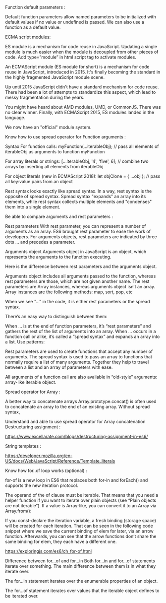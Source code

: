 Function default parameters :

Default function parameters allow named parameters to be initialized with default values if no value or undefined is passed.
We can also use a function as a default value.

ECMA script modules:

ES module is a mechanism for code reuse in JavaScript. Updating a single module is much easier when  the module is decoupled from other pieces of code.
Add type=”module” in html script tag to activate modules.


An ECMAScript module (ES module for short) is a mechanism for code reuse in JavaScript, introduced in 2015. It's finally becoming the standard in the highly fragmented JavaScript module scene.

Up until 2015 JavaScript didn't have a standard mechanism for code reuse. There had been a lot of attempts to standardize this aspect, which lead to messy fragmentation during the years.

You might have heard about AMD modules, UMD, or CommonJS. There was no clear winner. Finally, with ECMAScript 2015, ES modules landed in the language.

We now have an "official" module system.


Know how to use spread operator for Function arguments :

Syntax
For function calls:
myFunction(...iterableObj); // pass all elements of iterableObj as arguments to function myFunction

For array literals or strings:
[...iterableObj, '4', 'five', 6]; // combine two arrays by inserting all elements from iterableObj

For object literals (new in ECMAScript 2018):
let objClone = { ...obj }; // pass all key:value pairs from an object 

Rest syntax looks exactly like spread syntax. In a way, rest syntax is the opposite of spread syntax. Spread syntax "expands" an array into its elements, while rest syntax collects multiple elements and "condenses" them into a single element. 

Be able to compare arguments and rest parameters :

Rest parameters
With rest parameter, you can represent a number of arguments as an array. ES6 brought rest parameter to ease the work of developers. For arguments objects, rest parameters are indicated by three dots … and precedes a parameter.

Arguments object
Arguments object in JavaScript is an object, which represents the arguments to the function executing.

Here is the difference between rest parameters and the arguments object.

Arguments object includes all arguments passed to the function, whereas rest parameters are those, which are not given another name.
The rest parameters are Array instances, whereas arguments object isn’t an array. Array instances are the following methods: map, sort, pop, etc


When we see "..." in the code, it is either rest parameters or the spread syntax.

There’s an easy way to distinguish between them:

When ... is at the end of function parameters, it’s “rest parameters” and gathers the rest of the list of arguments into an array.
When ... occurs in a function call or alike, it’s called a “spread syntax” and expands an array into a list.
Use patterns:

Rest parameters are used to create functions that accept any number of arguments.
The spread syntax is used to pass an array to functions that normally require a list of many arguments.
Together they help to travel between a list and an array of parameters with ease.

All arguments of a function call are also available in “old-style” arguments: array-like iterable object.


Spread operator for Array :

A better way to concatenate arrays
Array.prototype.concat() is often used to concatenate an array to the end of an existing array. Without spread syntax,



Understand and able to use spread operator for Array concatenation Destructuring assignment : 

https://www.excellarate.com/blogs/destructuring-assignment-in-es6/




String templates :

https://developer.mozilla.org/en-US/docs/Web/JavaScript/Reference/Template_literals


Know how for..of loop works (optional) :

for-of is a new loop in ES6 that replaces both for-in and forEach() and supports the new iteration protocol.

The operand of the of clause must be iterable. That means that you need a helper function if you want to iterate over plain objects (see “Plain objects are not iterable”). If a value is Array-like, you can convert it to an Array via Array.from():

If you const-declare the iteration variable, a fresh binding (storage space) will be created for each iteration. That can be seen in the following code snippet where we save the current binding of elem for later, via an arrow function. Afterwards, you can see that the arrow functions don’t share the same binding for elem, they each have a different one.

https://exploringjs.com/es6/ch_for-of.html

Difference between for...of and for...in
Both for...in and for...of statements iterate over something. The main difference between them is in what they iterate over.

The for...in statement iterates over the enumerable properties of an object.

The for...of statement iterates over values that the iterable object defines to be iterated over.



